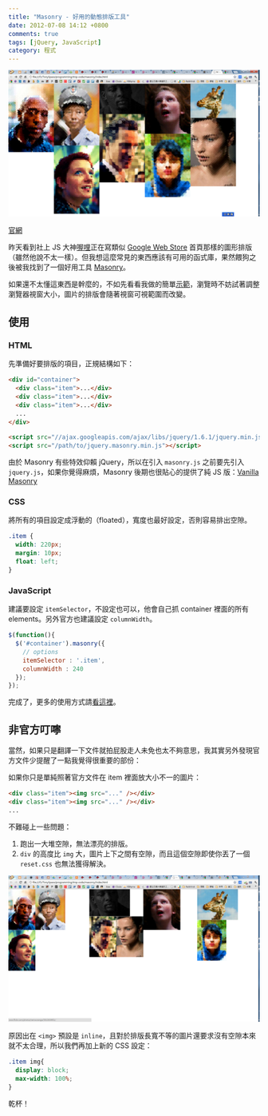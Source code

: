 ```yaml
---
title: "Masonry - 好用的動態排版工具"
date: 2012-07-08 14:12 +0800
comments: true
tags: [jQuery, JavaScript]
category: 程式
---
```


![](/images/masonry-demo.png)

[官網](http://masonry.desandro.com)

昨天看到社上 JS 大神[喔哩](http://www.facebook.com/photo.php?fbid=4451976741683&set=a.1753065630592.2102379.1357466415&type=1&theater&notif_t=photo_reply)正在寫類似 [Google Web Store](https://chrome.google.com/webstore) 首頁那樣的圖形排版（雖然他說不太一樣）。但我想這麼常見的東西應該有可用的函式庫，果然餵狗之後被我找到了一個好用工具 [Masonry](http://masonry.desandro.com)。

如果還不太懂這東西是幹麼的，不如先看看我做的簡單[示範](/demo/masonry/)，瀏覽時不妨試著調整瀏覽器視窗大小，圖片的排版會隨著視窗可視範圍而改變。

<!-- more -->

## 使用

### HTML

先準備好要排版的項目，正規結構如下：

``` html
<div id="container">
  <div class="item">...</div>
  <div class="item">...</div>
  <div class="item">...</div>
  ...
</div>
```

``` html
<script src="//ajax.googleapis.com/ajax/libs/jquery/1.6.1/jquery.min.js"></script>
<script src="/path/to/jquery.masonry.min.js"></script>
```

由於 Masonry 有些特效仰賴 jQuery，所以在引入 `masonry.js` 之前要先引入 `jquery.js`，如果你覺得麻煩，Masonry 後期也很貼心的提供了純 JS 版：[Vanilla Masonry](http://vanilla-masonry.desandro.com/)

### CSS

將所有的項目設定成浮動的（floated），寬度也最好設定，否則容易排出空隙。

``` css
.item {
  width: 220px;
  margin: 10px;
  float: left;
}
```

### JavaScript

建議要設定 `itemSelector`，不設定也可以，他會自己抓 container 裡面的所有 elements。另外官方也建議設定 `columnWidth`。

``` javascript
$(function(){
  $('#container').masonry({
    // options
    itemSelector : '.item',
    columnWidth : 240
  });
});
```

完成了，更多的使用方式請[看這裡](http://masonry.desandro.com/docs/intro.html)。

## 非官方叮嚀

當然，如果只是翻譯一下文件就拍屁股走人未免也太不夠意思，我其實另外發現官方文件少提醒了一點我覺得很重要的部份：

如果你只是單純照著官方文件在 item 裡面放大小不一的圖片：

``` html
<div class="item"><img src="..." /></div>
<div class="item"><img src="..." /></div>
...
```

不難碰上一些問題：

1.  跑出一大堆空隙，無法漂亮的排版。
2.  `div` 的高度比 `img` 大，圖片上下之間有空隙，而且這個空隙即使你丟了一個 `reset.css` 也無法獲得解決。

![](/images/masonry-demo2.png)

原因出在 `<img>` 預設是 `inline`，且對於排版長寬不等的圖片還要求沒有空隙本來就不太合理，所以我們再加上新的 CSS 設定：

``` css
.item img{
  display: block;
  max-width: 100%;
}
```

乾杯！
